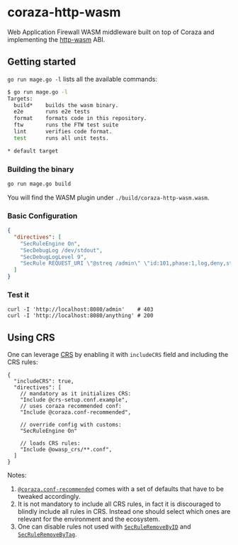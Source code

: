 # coraza-http-wasm

Web Application Firewall WASM middleware built on top of Coraza and implementing the [http-wasm](https://http-wasm.io/) ABI.

## Getting started

`go run mage.go -l` lists all the available commands:

```bash
$ go run mage.go -l
Targets:
  build*    builds the wasm binary.
  e2e       runs e2e tests
  format    formats code in this repository.
  ftw       runs the FTW test suite
  lint      verifies code format.
  test      runs all unit tests.

* default target
```

### Building the binary

```bash
go run mage.go build
```

You will find the WASM plugin under `./build/coraza-http-wasm.wasm`.

### Basic Configuration

```json
{
  "directives": [
    "SecRuleEngine On",
    "SecDebugLog /dev/stdout",
    "SecDebugLogLevel 9",
    "SecRule REQUEST_URI \"@streq /admin\" \"id:101,phase:1,log,deny,status:403\""
  ]
}
```

### Test it

```console
curl -I 'http://localhost:8080/admin'    # 403
curl -I 'http://localhost:8080/anything' # 200
```

## Using CRS

One can leverage [CRS](https://github.com/coreruleset/coreruleset?tab=readme-ov-file#owasp-crs) by enabling it with `includeCRS` field and including the CRS rules:

```jsonc
{
  "includeCRS": true,
  "directives": [
    // mandatory as it initializes CRS:
    "Include @crs-setup.conf.example",
    // uses coraza recommended conf:
    "Include @coraza.conf-recommended",

    // override config with customs:
    "SecRuleEngine On"

    // loads CRS rules:
    "Include @owasp_crs/**.conf",
  ]
}
```

Notes:

1. [`@coraza.conf-recommended`](https://github.com/corazawaf/coraza-coreruleset/blob/main/rules/%40coraza.conf-recommended) comes with a set of defaults that have to be tweaked accordingly.
2. It is not mandatory to include all CRS rules, in fact it is discouraged to blindly include all rules in CRS. Instead one should select which ones are relevant for the environment and the ecosystem.
3. One can disable rules not used with [`SecRuleRemoveByID`](https://coraza.io/docs/seclang/directives/#secruleremovebyid) and [`SecRuleRemoveByTag`](https://coraza.io/docs/seclang/directives/#secruleremovebytag).
